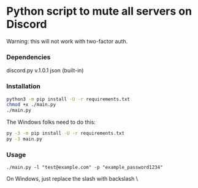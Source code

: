 # Python script to mute all servers on Discord
Warning: this will not work with two-factor auth.

### Dependencies
discord.py v.1.0.1
json (built-in)
### Installation
```bash
python3 -m pip install -U -r requirements.txt
chmod +x ./main.py 
./main.py
```
The Windows folks need to do this:
```cmd
py -3 -m pip install -U -r requirements.txt
py -3 main.py
``` 
### Usage
```
./main.py -l "test@example.com" -p "example_password1234"
```
On Windows, just replace the slash with backslash \\